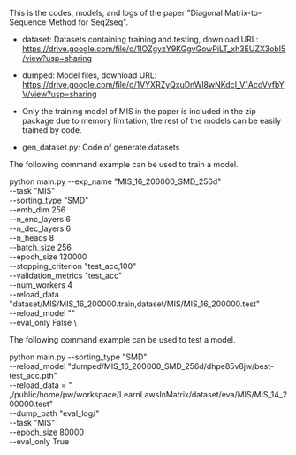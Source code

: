 This is the codes, models, and logs of the paper "Diagonal Matrix-to-Sequence Method for Seq2seq".

- dataset: Datasets containing training and testing, download URL: https://drive.google.com/file/d/1IOZgyzY9KGgvGowPiLT_xh3EUZX3obI5/view?usp=sharing

- dumped: Model files, download URL: https://drive.google.com/file/d/1VYXRZyQxuDnWl8wNKdcI_V1AcoVvfbYV/view?usp=sharing
* Only the training model of MIS in the paper is included in the zip package due to memory limitation, the rest of the models can be easily trained by code.

- gen_dataset.py: Code of generate datasets


The following command example can be used to train a model.

python main.py  --exp_name "MIS_16_200000_SMD_256d" \
                --task "MIS"\
                --sorting_type "SMD"\
                --emb_dim 256 \
                --n_enc_layers 6 \
                --n_dec_layers 6 \
                --n_heads 8 \
                --batch_size 256 \
                --epoch_size 120000\
                --stopping_criterion "test_acc,100" \
                --validation_metrics "test_acc" \
                --num_workers 4 \
                --reload_data "dataset/MIS/MIS_16_200000.train,dataset/MIS/MIS_16_200000.test" \
                --reload_model "" \
                --eval_only False \


The following command example can be used to test a model.

python main.py  --sorting_type "SMD" \
                --reload_model "dumped/MIS_16_200000_SMD_256d/dhpe85v8jw/best-test_acc.pth" \
                --reload_data = " ,/public/home/pw/workspace/LearnLawsInMatrix/dataset/eva/MIS/MIS_14_200000.test" \
                --dump_path "eval_log/" \
                --task "MIS" \
                --epoch_size 80000 \
                --eval_only True
